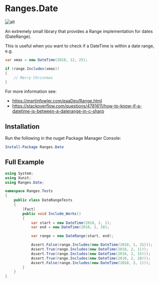 
# Ranges.Date

![alt](https://travis-ci.org/gavynriebau/Ranges.Date.svg?branch=master)

An extremely small library that provides a Range implementation for dates (DateRange).

This is useful when you want to check if a DateTime is within a date range, e.g.
```csharp
var xmas = new DateTime(2018, 12, 25);

if (range.Includes(xmas))
{
	// Merry Christmas
}
```

For more information see:
* https://martinfowler.com/eaaDev/Range.html
* https://stackoverflow.com/questions/4781611/how-to-know-if-a-datetime-is-between-a-daterange-in-c-sharp

## Installation

Run the following in the nuget Package Manager Console:

```powershell
Install-Package Ranges.Date
```

## Full Example

```csharp
using System;
using Xunit;
using Ranges.Date;

namespace Ranges.Tests
{
    public class DateRangeTests
    {
        [Fact]
        public void Include_Works()
        {
            var start = new DateTime(2018, 2, 1);
            var end = new DateTime(2018, 2, 28);

            var range = new DateRange(start, end);

            Assert.False(range.Includes(new DateTime(2018, 1, 31)));
            Assert.True(range.Includes(new DateTime(2018, 2, 1)));
            Assert.True(range.Includes(new DateTime(2018, 2, 15)));
            Assert.True(range.Includes(new DateTime(2018, 2, 28)));
            Assert.False(range.Includes(new DateTime(2018, 3, 1)));
        }
    }
}
```
